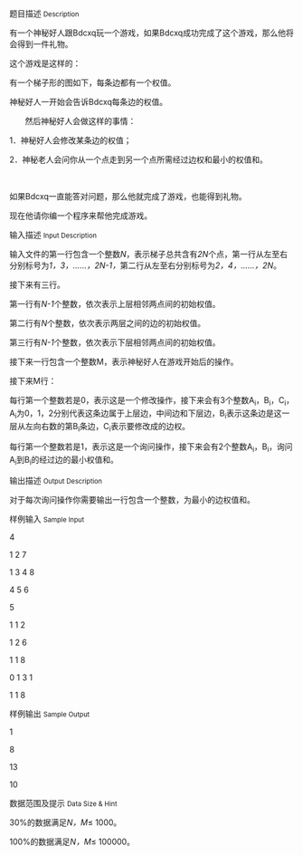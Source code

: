 <div class="panel panel-default">
<div class="area-title">
<span>
题目描述
<small>Description</small>
</span></div>
<div class="panel-body">

<p>有一个神秘好人跟Bdcxq玩一个游戏，如果Bdcxq成功完成了这个游戏，那么他将会得到一件礼物。</p>
<p>这个游戏是这样的：</p>
<p>有一个梯子形的图如下，每条边都有一个权值。</p>
<p>神秘好人一开始会告诉Bdcxq每条边的权值。</p>
<p>       然后神秘好人会做这样的事情：</p>
<p>1．神秘好人会修改某条边的权值；</p>
<p>2．神秘老人会问你从一个点走到另一个点所需经过边权和最小的权值和。</p>
<p> </p>
<p>如果Bdcxq一直能答对问题，那么他就完成了游戏，也能得到礼物。</p>
<p>现在他请你编一个程序来帮他完成游戏。</p>

</div>
</div>

<div class="panel panel-default">
<div class="area-title">
<span>
输入描述
<small>Input Description</small>
</span></div>
<div class="panel-body">
<p>输入文件的第一行包含一个整数<em>N</em>，表示梯子总共含有<em>2N</em>个点，第一行从左至右分别标号为<em>1</em><em>，</em><em>3</em><em>，……，</em><em>2N-1</em><em>，</em>第二行从左至右分别标号为<em>2</em><em>，</em><em>4</em><em>，……，</em><em>2N</em>。</p>
<p>接下来有三行。</p>
<p>第一行有<em>N-1</em>个整数，依次表示上层相邻两点间的初始权值。</p>
<p>第二行有<em>N</em>个整数，依次表示两层之间的边的初始权值。</p>
<p>第三行有<em>N-1</em>个整数，依次表示下层相邻两点间的初始权值。</p>
<p>接下来一行包含一个整数M，表示神秘好人在游戏开始后的操作。</p>
<p>接下来M行：</p>
<p>每行第一个整数若是0，表示这是一个修改操作，接下来会有3个整数A<sub>i</sub>，B<sub>i</sub>，C<sub>i</sub>，A<sub>i</sub>为0，1，2分别代表这条边属于上层边，中间边和下层边，B<sub>i</sub>表示这条边是这一层从左向右数的第B<sub>i</sub>条边，C<sub>i</sub>表示要修改成的边权。</p>
<p>每行第一个整数若是1，表示这是一个询问操作，接下来会有2个整数A<sub>i</sub>，B<sub>i</sub>，询问A<sub>i</sub>到B<sub>i</sub>的经过边的最小权值和。</p>

</div>
</div>
<div  class="panel panel-default">
<div class="area-title">
<span>
输出描述
<small>Output Description</small>
</span></div>
<div class="panel-body">

<p>对于每次询问操作你需要输出一行包含一个整数，为最小的边权值和。</p>

</div>
</div>


<div class="panel panel-default">
<div class="area-title">
<span>
样例输入
<small>Sample Input</small>
</span></div>
<div class="panel-body">
<p>4</p>
<p>1 2 7</p>
<p>1 3 4 8</p>
<p>4 5 6</p>
<p>5</p>
<p>1 1 2</p>
<p>1 2 6</p>
<p>1 1 8</p>
<p>0 1 3 1</p>
<p>1 1 8</p>

</div>
</div>

<div class="panel panel-default">
<div class="area-title">
<span>
样例输出
<small>Sample Output</small>
</span></div>
<div class="panel-body">
<p>1</p>
<p>8</p>
<p>13</p>
<p>10</p>

</div>
</div>

<div class="panel panel-default">
<div class="area-title">
<span>
数据范围及提示
<small>Data Size & Hint</small>
</span></div>
<div class="panel-body">
<p>30%的数据满足<em>N</em><em>，</em><em>M</em>≤ 1000。</p>
<p>100%的数据满足<em>N</em><em>，</em><em>M</em>≤ 100000。</p>
</div>
</div>